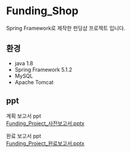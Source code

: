 # Funding_Shop
Spring Framework로 제작한 펀딩샵 프로젝트 입니다.
 
## 환경

- java 1.8
- Spring Framework 5.1.2
- MySQL 
- Apache Tomcat 
 
 
## ppt 
계획 보고서 ppt<br>
[Funding_Project_사전보고서.pptx](https://github.com/codingdobby/Funding_Shop/files/6834339/Funding_Project_.pptx)

완료 보고서 ppt<br>
[Funding_Project_완료보고서.pptx](https://github.com/codingdobby/Funding_Shop/files/6834341/Funding_Project_.pptx)
